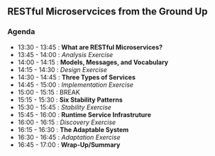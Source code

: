 ## RESTful Microservcices from the Ground Up

### Agenda

* 13:30 - 13:45 : **What are RESTful Microservices?**
* 13:45 - 14:00 : _Analysis Exercise_
* 14:00 - 14:15 : **Models, Messages, and Vocabulary**
* 14:15 - 14:30 : _Design Exercise_
* 14:30 - 14:45 : **Three Types of Services**
* 14:45 - 15:00 : _Implementation Exercise_ 
* 15:00 - 15:15 : BREAK
* 15:15 - 15:30 : **Six Stability Patterns**
* 15:30 - 15:45 : _Stability Exercise_
* 15:45 - 16:00 : **Runtime Service Infrastruture**
* 16:00 - 16:15 : _Discovery Exercise_
* 16:15 - 16:30 : **The Adaptable System**
* 16:30 - 16:45 : _Adaptation Exercise_
* 16:45 - 17:00 : **Wrap-Up/Summary**
 
